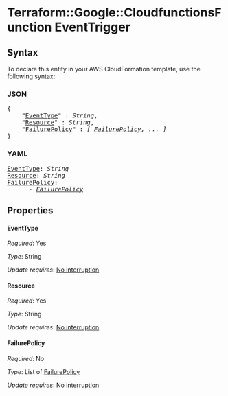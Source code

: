 # Terraform::Google::CloudfunctionsFunction EventTrigger

## Syntax

To declare this entity in your AWS CloudFormation template, use the following syntax:

### JSON

<pre>
{
    "<a href="#eventtype" title="EventType">EventType</a>" : <i>String</i>,
    "<a href="#resource" title="Resource">Resource</a>" : <i>String</i>,
    "<a href="#failurepolicy" title="FailurePolicy">FailurePolicy</a>" : <i>[ <a href="eventtrigger-failurepolicy.md">FailurePolicy</a>, ... ]</i>
}
</pre>

### YAML

<pre>
<a href="#eventtype" title="EventType">EventType</a>: <i>String</i>
<a href="#resource" title="Resource">Resource</a>: <i>String</i>
<a href="#failurepolicy" title="FailurePolicy">FailurePolicy</a>: <i>
      - <a href="eventtrigger-failurepolicy.md">FailurePolicy</a></i>
</pre>

## Properties

#### EventType

_Required_: Yes

_Type_: String

_Update requires_: [No interruption](https://docs.aws.amazon.com/AWSCloudFormation/latest/UserGuide/using-cfn-updating-stacks-update-behaviors.html#update-no-interrupt)

#### Resource

_Required_: Yes

_Type_: String

_Update requires_: [No interruption](https://docs.aws.amazon.com/AWSCloudFormation/latest/UserGuide/using-cfn-updating-stacks-update-behaviors.html#update-no-interrupt)

#### FailurePolicy

_Required_: No

_Type_: List of <a href="eventtrigger-failurepolicy.md">FailurePolicy</a>

_Update requires_: [No interruption](https://docs.aws.amazon.com/AWSCloudFormation/latest/UserGuide/using-cfn-updating-stacks-update-behaviors.html#update-no-interrupt)

